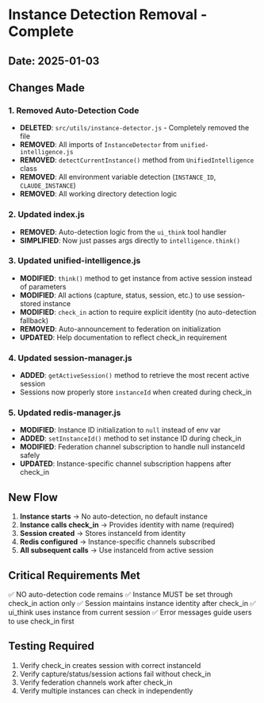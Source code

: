 # Instance Detection Removal - Complete

## Date: 2025-01-03

## Changes Made

### 1. Removed Auto-Detection Code
- **DELETED**: `src/utils/instance-detector.js` - Completely removed the file
- **REMOVED**: All imports of `InstanceDetector` from `unified-intelligence.js`
- **REMOVED**: `detectCurrentInstance()` method from `UnifiedIntelligence` class
- **REMOVED**: All environment variable detection (`INSTANCE_ID`, `CLAUDE_INSTANCE`)
- **REMOVED**: All working directory detection logic

### 2. Updated index.js
- **REMOVED**: Auto-detection logic from the `ui_think` tool handler
- **SIMPLIFIED**: Now just passes args directly to `intelligence.think()`

### 3. Updated unified-intelligence.js
- **MODIFIED**: `think()` method to get instance from active session instead of parameters
- **MODIFIED**: All actions (capture, status, session, etc.) to use session-stored instance
- **MODIFIED**: `check_in` action to require explicit identity (no auto-detection fallback)
- **REMOVED**: Auto-announcement to federation on initialization
- **UPDATED**: Help documentation to reflect check_in requirement

### 4. Updated session-manager.js
- **ADDED**: `getActiveSession()` method to retrieve the most recent active session
- Sessions now properly store `instanceId` when created during check_in

### 5. Updated redis-manager.js
- **MODIFIED**: Instance ID initialization to `null` instead of env var
- **ADDED**: `setInstanceId()` method to set instance ID during check_in
- **MODIFIED**: Federation channel subscription to handle null instanceId safely
- **UPDATED**: Instance-specific channel subscription happens after check_in

## New Flow

1. **Instance starts** → No auto-detection, no default instance
2. **Instance calls check_in** → Provides identity with name (required)
3. **Session created** → Stores instanceId from identity
4. **Redis configured** → Instance-specific channels subscribed
5. **All subsequent calls** → Use instanceId from active session

## Critical Requirements Met

✅ NO auto-detection code remains
✅ Instance MUST be set through check_in action only
✅ Session maintains instance identity after check_in
✅ ui_think uses instance from current session
✅ Error messages guide users to use check_in first

## Testing Required

1. Verify check_in creates session with correct instanceId
2. Verify capture/status/session actions fail without check_in
3. Verify federation channels work after check_in
4. Verify multiple instances can check in independently